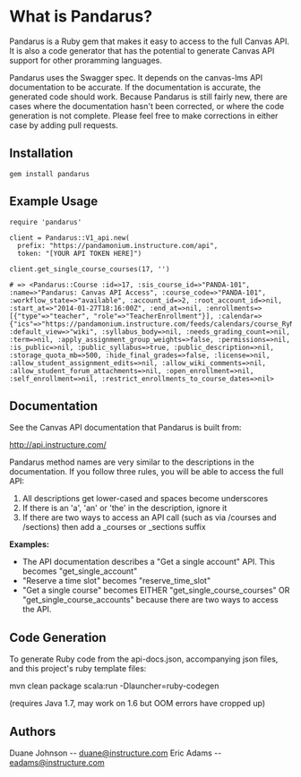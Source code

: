 What is Pandarus?
=================

Pandarus is a Ruby gem that makes it easy to access to the full Canvas API. It is also a code generator that has the potential to generate Canvas API support for other proramming languages.

Pandarus uses the Swagger spec. It depends on the canvas-lms API documentation to be accurate. If the documentation is accurate, the generated code should work. Because Pandarus is still fairly new, there are cases where the documentation hasn't been corrected, or where the code generation is not complete. Please feel free to make corrections in either case by adding pull requests.

Installation
------------

```
gem install pandarus
```

Example Usage
-------------

```
require 'pandarus'

client = Pandarus::V1_api.new(
  prefix: "https://pandamonium.instructure.com/api",
  token: "[YOUR API TOKEN HERE]")

client.get_single_course_courses(17, '')

# => <Pandarus::Course :id=>17, :sis_course_id=>"PANDA-101", :name=>"Pandarus: Canvas API Access", :course_code=>"PANDA-101", :workflow_state=>"available", :account_id=>2, :root_account_id=>nil, :start_at=>"2014-01-27T18:16:00Z", :end_at=>nil, :enrollments=>[{"type"=>"teacher", "role"=>"TeacherEnrollment"}], :calendar=>{"ics"=>"https://pandamonium.instructure.com/feeds/calendars/course_RyNBDB2Rtt5rxd9koFq3QbAxx1AqCimyN6xWYEmW.ics"}, :default_view=>"wiki", :syllabus_body=>nil, :needs_grading_count=>nil, :term=>nil, :apply_assignment_group_weights=>false, :permissions=>nil, :is_public=>nil, :public_syllabus=>true, :public_description=>nil, :storage_quota_mb=>500, :hide_final_grades=>false, :license=>nil, :allow_student_assignment_edits=>nil, :allow_wiki_comments=>nil, :allow_student_forum_attachments=>nil, :open_enrollment=>nil, :self_enrollment=>nil, :restrict_enrollments_to_course_dates=>nil>
```


Documentation
-------------

See the Canvas API documentation that Pandarus is built from:

http://api.instructure.com/

Pandarus method names are very similar to the descriptions in the documentation. If you follow three rules, you will be able to access the full API:

1. All descriptions get lower-cased and spaces become underscores
2. If there is an 'a', 'an' or 'the' in the description, ignore it
3. If there are two ways to access an API call (such as via /courses and /sections) then add a _courses or _sections suffix

**Examples:**

- The API documentation describes a "Get a single account" API. This becomes "get_single_account"
- "Reserve a time slot" becomes "reserve_time_slot"
- "Get a single course" becomes EITHER "get_single_course_courses" OR "get_single_course_accounts" because there are two ways to access the API.

Code Generation
---------------

To generate Ruby code from the api-docs.json, accompanying json files, and
this project's ruby template files:

mvn clean package scala:run -Dlauncher=ruby-codegen

(requires Java 1.7, may work on 1.6 but OOM errors have cropped up)

Authors
-------

Duane Johnson -- duane@instructure.com
Eric Adams -- eadams@instructure.com

